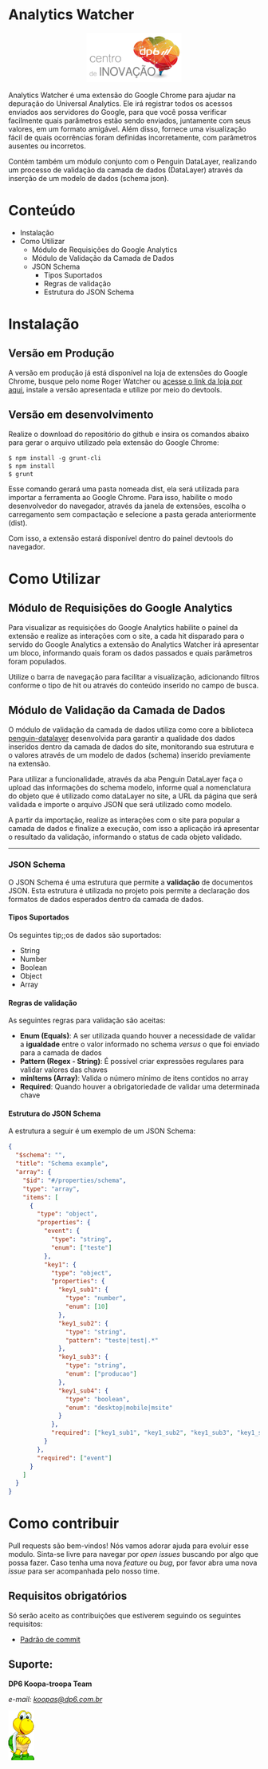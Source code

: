 # Analytics Watcher

<div align="center">
  <img src="https://raw.githubusercontent.com/DP6/templates-centro-de-inovacoes/main/public/images/centro_de_inovacao_dp6.png" height="100px" />
</div>

Analytics Watcher é uma extensão do Google Chrome para ajudar na depuração do Universal Analytics. Ele irá registrar todos os acessos enviados aos servidores do Google, para que você possa verificar facilmente quais parâmetros estão sendo enviados, juntamente com seus valores, em um formato amigável. Além disso, fornece uma visualização fácil de quais ocorrências foram definidas incorretamente, com parâmetros ausentes ou incorretos.

Contém também um módulo conjunto com o Penguin DataLayer, realizando um processo de validação da camada de dados (DataLayer) através da inserção de um modelo de dados (schema json).


# Conteúdo

- Instalação
- Como Utilizar
  - Módulo de Requisições do Google Analytics
  - Módulo de Validação da Camada de Dados
  - JSON Schema
    - Tipos Suportados
    - Regras de validação
    - Estrutura do JSON Schema


# Instalação

## Versão em Produção

A versão em produção já está disponível na loja de extensões do Google Chrome, busque pelo nome Roger Watcher ou [acesse o link da loja por aqui](https://chrome.google.com/webstore/detail/roger-watcher/impckkpjcejdmacpmkpegegnpagddajk), instale a versão apresentada e utilize por meio do devtools.

## Versão em desenvolvimento

Realize o download do repositório do github e insira os comandos abaixo para gerar o arquivo utilizado pela extensão do Google Chrome:

```
$ npm install -g grunt-cli
$ npm install
$ grunt
```

Esse comando gerará uma pasta nomeada dist, ela será utilizada para importar a ferramenta ao Google Chrome. Para isso, habilite o modo desenvolvedor do navegador, através da janela de extensões, escolha o carregamento sem compactação e selecione a pasta gerada anteriormente (dist).

Com isso, a extensão estará disponível dentro do painel devtools do navegador.


# Como Utilizar

## Módulo de Requisições do Google Analytics

Para visualizar as requisições do Google Analytics habilite o painel da extensão e realize as interações com o site, a cada hit disparado para o servido do Google Analytics a extensão do Analytics Watcher irá apresentar um bloco, informando quais foram os dados passados e quais parâmetros foram populados.

Utilize o barra de navegação para facilitar a visualização, adicionando filtros conforme o tipo de hit ou através do conteúdo inserido no campo de busca.

## Módulo de Validação da Camada de Dados

O módulo de validação da camada de dados utiliza como core a biblioteca [penguin-datalayer](https://www.npmjs.com/package/@dp6/penguin-datalayer-core) desenvolvida para garantir a qualidade dos dados inseridos dentro da camada de dados do site, monitorando sua estrutura e o valores através de um modelo de dados (schema) inserido previamente na extensão.

Para utilizar a funcionalidade, através da aba Penguin DataLayer faça o upload das informações do schema modelo, informe qual a nomenclatura do objeto que é utilizado como dataLayer no site, a URL da página que será validada e importe o arquivo JSON que será utilizado como modelo. 

A partir da importação, realize as interações com o site para popular a camada de dados e finalize a execução, com isso a aplicação irá apresentar o resultado da validação, informando o status de cada objeto validado.

- - - 

### JSON Schema

O JSON Schema é uma estrutura que permite a **validação** de documentos JSON. Esta estrutura é utilizada no projeto pois permite a declaração dos formatos de dados esperados dentro da camada de dados.

#### Tipos Suportados

Os seguintes tip;;os de dados são suportados:

- String
- Number
- Boolean
- Object
- Array

#### Regras de validação

As seguintes regras para validação são aceitas:

- **Enum (Equals)**: A ser utilizada quando houver a necessidade de validar a **igualdade** entre o valor informado no schema _versus_ o que foi enviado para a camada de dados
- **Pattern (Regex - String)**: É possível criar expressões regulares para validar valores das chaves
- **minItems (Array)**: Valida o número mínimo de itens contidos no array
- **Required**: Quando houver a obrigatoriedade de validar uma determinada chave

#### Estrutura do JSON Schema

A estrutura a seguir é um exemplo de um JSON Schema:

```json
{
  "$schema": "",
  "title": "Schema example",
  "array": {
    "$id": "#/properties/schema",
    "type": "array",
    "items": [
      {
        "type": "object",
        "properties": {
          "event": {
            "type": "string",
            "enum": ["teste"]
          },
          "key1": {
            "type": "object",
            "properties": {
              "key1_sub1": {
                "type": "number",
                "enum": [10]
              },
              "key1_sub2": {
                "type": "string",
                "pattern": "teste|test|.*"
              },
              "key1_sub3": {
                "type": "string",
                "enum": ["producao"]
              },
              "key1_sub4": {
                "type": "boolean",
                "enum": "desktop|mobile|msite"
              }
            },
            "required": ["key1_sub1", "key1_sub2", "key1_sub3", "key1_sub4"]
          }
        },
        "required": ["event"]
      }
    ]
  }
}
```


# Como contribuir

Pull requests são bem-vindos! Nós vamos adorar ajuda para evoluir esse modulo. Sinta-se livre para navegar por _open issues_ buscando por algo que possa fazer. Caso tenha uma nova _feature_ ou _bug_, por favor abra uma nova _issue_ para ser acompanhada pelo nosso time.

## Requisitos obrigatórios

Só serão aceito as contribuições que estiverem seguindo os seguintes requisitos:

- [Padrão de commit](https://www.conventionalcommits.org/en/v1.0.0/)

## Suporte:

**DP6 Koopa-troopa Team**

_e-mail: <koopas@dp6.com.br>_

<img src="https://raw.githubusercontent.com/DP6/templates-centro-de-inovacoes/main/public/images/koopa.png" height="100" />